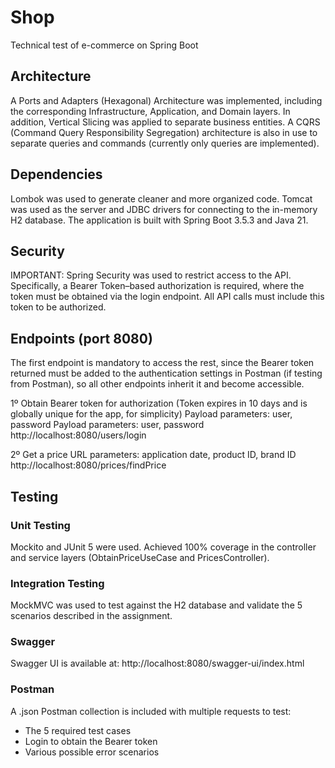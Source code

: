 # Shop
Technical test of e-commerce on Spring Boot

## Architecture
A Ports and Adapters (Hexagonal) Architecture was implemented, including the corresponding Infrastructure, Application, and Domain layers.
In addition, Vertical Slicing was applied to separate business entities.
A CQRS (Command Query Responsibility Segregation) architecture is also in use to separate queries and commands (currently only queries are implemented).

## Dependencies
Lombok was used to generate cleaner and more organized code.
Tomcat was used as the server and JDBC drivers for connecting to the in-memory H2 database.
The application is built with Spring Boot 3.5.3 and Java 21.

## Security
IMPORTANT:
Spring Security was used to restrict access to the API.
Specifically, a Bearer Token–based authorization is required, where the token must be obtained via the login endpoint.
All API calls must include this token to be authorized.

## Endpoints (port 8080)
The first endpoint is mandatory to access the rest, since the Bearer token returned must be added to the authentication settings in Postman (if testing from Postman), so all other endpoints inherit it and become accessible.

1º Obtain Bearer token for authorization
(Token expires in 10 days and is globally unique for the app, for simplicity)
Payload parameters: user, password
	Payload parameters: user, password
http://localhost:8080/users/login

2º Get a price
	URL parameters: application date, product ID, brand ID
http://localhost:8080/prices/findPrice



## Testing

### Unit Testing
Mockito and JUnit 5 were used.
Achieved 100% coverage in the controller and service layers (ObtainPriceUseCase and PricesController).

### Integration Testing
MockMVC was used to test against the H2 database and validate the 5 scenarios described in the assignment.

### Swagger
Swagger UI is available at:
http://localhost:8080/swagger-ui/index.html

### Postman
A .json Postman collection is included with multiple requests to test:
- The 5 required test cases
- Login to obtain the Bearer token
- Various possible error scenarios

